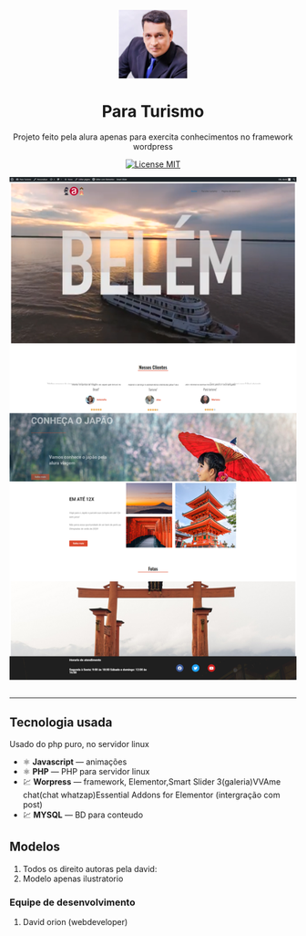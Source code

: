 <h1 align="center">
<br>
  <img src="img/logo.png"  width="120">
<br>
<br>
Para Turismo
</h1>

<p align="center">
Projeto feito pela alura apenas para exercita conhecimentos no framework wordpress</p>

<p align="center">
  <a href="#">
    <img src="https://img.shields.io/badge/License-MIT-blue.svg" alt="License MIT">
  </a>
</p>

<div align="center">
  <img src="img/home.png" alt="web" align="center" width="525"><br><br>
 


</div>

<hr />

## Tecnologia usada

Usado do php puro, no servidor linux 

- ⚛️ **Javascript** — animações
- ⚛️ **PHP** — PHP para servidor linux
- 💹 **Worpress** — framework, Elementor,Smart Slider 3(galeria)VVAme chat(chat whatzap)Essential Addons for Elementor (intergração com post) 
- 💹 **MYSQL** — BD para conteudo



## Modelos

1. Todos os direito autoras pela david:<br />
3. Modelo apenas ilustratorio<br />

### Equipe de desenvolvimento

1. David orion (webdeveloper)




